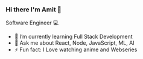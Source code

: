 ### Hi there I'm Amit 👋
Software Engineer :computer:

- 🌱 I’m currently learning Full Stack Development
- 💬 Ask me about React, Node, JavaScript, ML, AI
- ⚡ Fun fact: I Love watching anime and Webseries 
